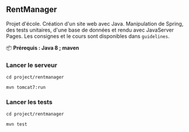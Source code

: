 ## RentManager

Projet d'école. Création d'un site web avec Java. Manipulation de Spring, des tests unitaires, d'une base de données et rendu avec JavaServer Pages.
Les consignes et le cours sont disponibles dans `guidelines`. 

📦 **Prérequis : Java 8 ; maven**

### Lancer le serveur

`cd project/rentmanager`

`mvn tomcat7:run`

### Lancer les tests

`cd project/rentmanager`

`mvn test`
